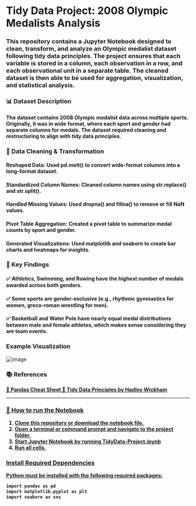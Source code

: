 # Tidy Data Project: 2008 Olympic Medalists Analysis  

### This repository contains a Jupyter Notebook designed to clean, transform, and analyze an Olympic medalist dataset following **tidy data principles**. The project ensures that each variable is stored in a column, each observation in a row, and each observational unit in a separate table. The cleaned dataset is then able to be used for aggregation, visualization, and statistical analysis.  

### 📊 Dataset Description
#### The dataset contains 2008 Olympic medalist data across multiple sports. Originally, it was in wide format, where each sport and gender had separate columns for medals. The dataset required cleaning and restructuring to align with tidy data principles.

### 🔄 Data Cleaning & Transformation
#### Reshaped Data: Used pd.melt() to convert wide-format columns into a long-format dataset.
#### Standardized Column Names: Cleaned column names using str.replace() and str.split().
#### Handled Missing Values: Used dropna() and fillna() to remove or fill NaN values.
#### Pivot Table Aggregation: Created a pivot table to summarize medal counts by sport and gender.
#### Generated Visualizations: Used matplotlib and seaborn to create bar charts and heatmaps for insights.

### 📌 Key Findings
#### ✅ Athletics, Swimming, and Rowing have the highest number of medals awarded across both genders.
#### ✅ Some sports are gender-exclusive (e.g., rhythmic gymnastics for women, greco-roman wrestling for men).
#### ✅ Basketball and Water Polo have nearly equal medal distributions between male and female athletes, which makes sense considering they are team events.

### Example Visualization
![image](https://github.com/user-attachments/assets/c5321544-616e-4894-9227-2319b97c3c7a)

### 📚 References
<summary>
<a href="https://pandas.pydata.org/Pandas_Cheat_Sheet.pdf"><strong>📖 Pandas Cheat Sheet 
<a href="https://vita.had.co.nz/papers/tidy-data.pdf"><strong>📖 Tidy Data Principles by Hadley Wickham
</summary>

---
  
### 🚀 How to run the Notebook
1. Clone this repository or download the notebook file.
2. Open a terminal or command prompt and navigate to the project folder.
3. Start Jupyter Notebook by running TidyData-Project.ipynb
4. Run all cells. 


### Install Required Dependencies  

Python must be installed with the following required packages:  

```bash
import pandas as pd
import matplotlib.pyplot as plt
import seaborn as sns





